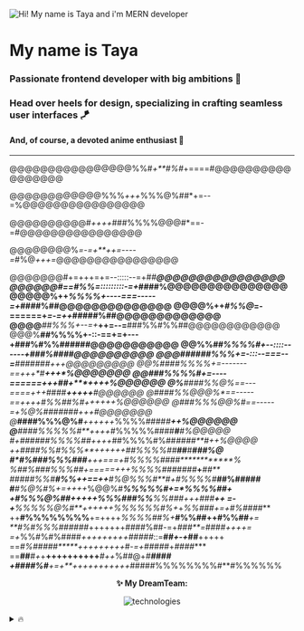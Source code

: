 ![Hi! My name is Taya and i'm MERN developer](https://i.imgur.com/eZjJQCx.png)

# My name is Taya 
### Passionate frontend developer with big ambitions 🚀
### Head over heels for design, specializing in crafting seamless user interfaces 🪁
#### And, of course, a devoted anime enthusiast 🩵

____________
@@@@@@@@@@@@@@@@%%#*+**#%#*+====#@@@@@@@@@@@@@@@@@

@@@@@@@@@@@@%%%*+++*%%%@%##*+=--=%@@@@@@@@@@@@@@@@

@@@@@@@@@@#*++++*###%%%%@@@#*==-=#@@@@@@@@@@@@@@@@

@@@@@@@@%*=-=+**++=----=*#%@*+++=*@@@@@@@@@@@@@@@@

@@@@@@@#+=+++=+=--:::::--=+##*****@@@@@@@@@@@@@@@@
@@@@@@#==*#%%*=:::::::::-=+***####%@@@@@@@@@@@@@@@
@@@@@%++*%%%%+----===-----=+*####%##@@@@@@@@@@@@@@
@@@@%++*#%%@*=-======+*=-=++*#####%##@@@@@@@@@@@@@
@@@@***##%%%+--=+***++=--=**###%%#%%##@@@@@@@@@@@@
@@@%**##%%%%+-::-==+=+---+###%#%%######@@@@@@@@@@@
@@%%*##%%%%#+--::::------+###%####******@@@@@@@@@@
@@@######%%%+=-:::--===--=**#######**+++*@@@@@@@@@
@@%##*##%%%%+=-------==+**++*#********+++*%@@@@@@@
@@#**##%%%%#+=----======+*++*##*+****++++**%@@@@@@
@%**####%%@%*==---====+***++*####***+++++**#@@@@@@
@#**###%%@@@%*==-----==++++#%%##%#**++++++*%@@@@@@
@***###%%%@@%#**==-----=+*%@%#######*++**+#@@@@@@@
@***####%%%@%#***++++++*%%%%####*#*****++**%@@@@@@
@***####%%%%%#**++++*#%%%%%####***#*******#*%@@@@@
#+*######%%%%##*++++*##%%%%#%##****#*###**#++%@@@@
++*####%%#%%%**++++++*##%%%%##**##***#*****##**#%@
#*#%###%%%###**+++===**+#%%%%####****************%
%##%###%%%*##+=====++*+*%%%%#*###**###***+****##**
#####%%#**#%%++==++**#%@%%%#**#*+#%%%%#***##%#####
#***#%@%***#%*+=++++*%@@%#*******%%%%%#+=**%%%%##+
***+#%%%@%#*#*+++++**%%%###%%****%%###*+++*###**++
=-+**%%%%%@%#**++++++%%%%%%#%+*+*%%###+=+#%####***
++**#%%%%%%%%**+=++++*%%%%##%+***#%%##++#%%##***+=
**#%#%%%######*+++++++####%##-=+*###**=*####*++++=
=+*%%#%#%####*+++++++++#####*::=**##*+-+*##**+++++
==*#%#####*****+++++++++*#***-=+#*###*#*+*####****
==**##**#*+*+**++++++++++***#++*%##@+*#*****####**
+####%#***+=+**+++++++++++*#####%%%%%%%%#**#%%%%%%

<div align="center">

**✨ My DreamTeam:**

![technologies](https://skillicons.dev/icons?i=js,html,css,mongo,bootstrap,express,figma,git,nodejs,postman,react,sass,ts,vscode,flutter&perline=3)

</div>

<details>
  <summary> 🔥 </summary>
  _Pretty enough for OnlyFans, but too smart, that's why I'm here🤭_

</details>


